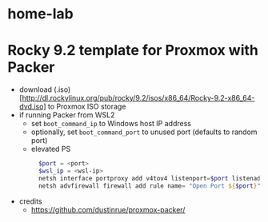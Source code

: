# home-lab

# Rocky 9.2 template for Proxmox with Packer
- download (.iso)[http://dl.rockylinux.org/pub/rocky/9.2/isos/x86_64/Rocky-9.2-x86_64-dvd.iso] to Proxmox ISO storage
- if running Packer from WSL2
  - set `boot_command_ip` to Windows host IP address
  - optionally, set `boot_command_port` to unused port (defaults to random port)
  - elevated PS
    ``` powershell
      $port = <port>
      $wsl_ip = <wsl-ip>
      netsh interface portproxy add v4tov4 listenport=$port listenaddress=0.0.0.0 connectport=$port connectaddress=$wsl_ip
      netsh advfirewall firewall add rule name= "Open Port ${$port}" dir=in action=allow protocol=TCP localport=$port
    ```
- credits
  - https://github.com/dustinrue/proxmox-packer/